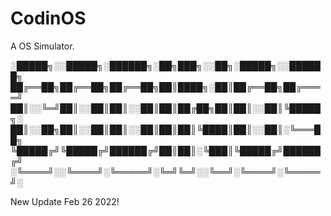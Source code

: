 # CodinOS
A OS Simulator.


░█████╗░░█████╗░██████╗░██╗███╗░░██╗░█████╗░░██████╗
██╔══██╗██╔══██╗██╔══██╗██║████╗░██║██╔══██╗██╔════╝
██║░░╚═╝██║░░██║██║░░██║██║██╔██╗██║██║░░██║╚█████╗░
██║░░██╗██║░░██║██║░░██║██║██║╚████║██║░░██║░╚═══██╗
╚█████╔╝╚█████╔╝██████╔╝██║██║░╚███║╚█████╔╝██████╔╝
░╚════╝░░╚════╝░╚═════╝░╚═╝╚═╝░░╚══╝░╚════╝░╚═════╝░


New Update Feb 26 2022!
